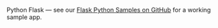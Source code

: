 Python Flask &mdash; see our [Flask Python Samples on GitHub](https://github.com/okta/samples-python-flask/tree/master/okta-hosted-login) for a working sample app.
